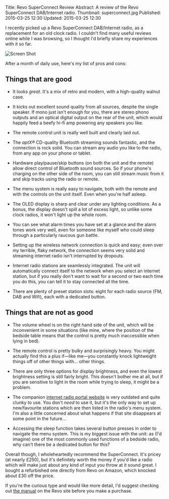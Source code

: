 Title: Revo SuperConnect Review
Abstract: A review of the Revo SuperConnect DAB/Internet radio.
Thumbnail: superconnect.jpg
Published: 2015-03-25 12:30
Updated: 2015-03-25 12:30

I recently picked up a Revo SuperConnect DAB/Internet radio, as a replacement for an old clock radio. I couldn't find many useful reviews online while I was browsing, so I thought I'd briefly share my experiences with it so far.

![Screen Shot](${cdn2}/img/post/superconnect.jpg "Revo SuperConnect")

After a month of daily use, here's my list of pros and cons:

## Things that are good

* It looks *great*. It's a mix of retro and modern, with a high-quality walnut case.

* It kicks out excellent sound quality from all sources, despite the single speaker. If mono just isn't enough for you, there are stereo phono outputs and an optical digital output on the rear of the unit, which would happily feed a beefy hi-fi amp powering any speakers you like.

* The remote control unit is really well built and clearly laid out.

* The *aptX®* CD-quality Bluetooth streaming sounds fantastic, and the connection is rock solid. You can stream any audio you like to the radio, from any app on your phone or tablet.

* Hardware play/pause/skip buttons (on both the unit and the remote) allow direct control of Bluetooth sound sources. So if your phone's charging on the other side of the room, you can still stream music from it and skip tracks using the radio or remote.

* The menu system is really easy to navigate, both with the remote and with the controls on the unit itself. Even when you're half asleep.

* The OLED display is sharp and clear under any lighting conditions. As a bonus, the display doesn't spill a lot of excess light, so unlike some clock radios, it won't light up the whole room.

* You can see what alarm times you have set at a glance and the alarm tones work very well, even for someone like myself who could sleep through a particularly raucous gun battle.

* Setting up the wireless network connection is quick and easy; even over my terrible, flaky network, the connection seems very solid and streaming internet radio isn't interrupted by dropouts.

* Internet radio stations are seamlessly integrated. The unit will automatically connect itself to the network when you select an internet station, but if you really don't want to wait for a second or two each time you do this, you can tell it to stay connected all the time.

* There are plenty of preset station slots: eight for each radio source (FM, DAB and Wifi), each with a dedicated button.

## Things that are not as good

* The volume wheel is on the right hand side of the unit, which will be inconvenient in some situations (like mine, where the position of the bedside table means that the control is pretty much inaccessible when lying in bed).

* The remote control is pretty bulky and surprisingly heavy. You might actually find this a plus if—like me—you constantly knock lightweight things off of other things with… other things.

* There are only three options for display brightness, and even the lowest brightness setting is still fairly bright. This doesn't bother me at all, but if you are sensitive to light in the room while trying to sleep, it might be a problem.

* The companion [internet radio portal website](http://www.wifiradio-frontier.com/) is very outdated and quite clunky to use. You don't *need* to use it, but it's the only way to set up new/favourite stations which are then listed in the radio's menu system. I'm also a little concerned about what happens if that site disappears at some point in the future...

* Accessing the sleep function takes several button presses in order to navigate the menu system. This is my biggest issue with the unit: as (I'd imagine) one of the most commonly used functions of a bedside radio, why can't there be a dedicated button for this?

Overall though, I wholeheartedly recommend the SuperConnect. It's pricey (at nearly £250), but it's definitely worth the money if you'd like a radio which will make just about any kind of input you throw at it sound great. I bought a refurbished one directly from Revo on Amazon, which knocked about £30 off the price.

If you're the curious type and would like more detail, I'd suggest checking out [the manual](http://revo.co.uk/assets/2012/11/SuperConnect_Manual_Web_EN.pdf "External Link: Revo SuperConnect Manual") on the Revo site before you make a purchase.

